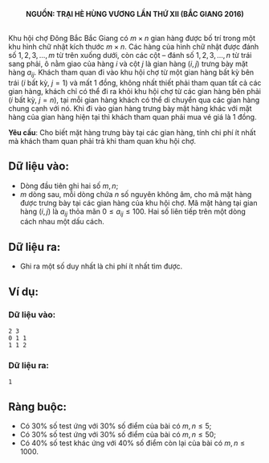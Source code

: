 **<center>NGUỒN: TRẠI HÈ HÙNG VƯƠNG LẦN THỨ XII (BẮC GIANG 2016)</center>**
<br>

Khu hội chợ Đông Bắc Bắc Giang có $m×n$ gian hàng được bố trí trong một khu hình chữ nhật kích thước $m×n$. Các hàng của hình chữ nhật được đánh số $1,2,3,…,m$ từ trên xuống dưới, còn các cột – đánh số $1,2,3,…,n$ từ trái sang phải, ô nằm giao của hàng $i$ và cột $j$ là gian hàng $(i,j)$ trưng bày mặt hàng $a_{ij}$. Khách tham quan đi vào khu hội chợ từ một gian hàng bất kỳ bên trái ($i$ bất kỳ, $j=1$) và mất $1$ đồng, không nhất thiết phải tham quan tất cả các gian hàng, khách chỉ có thể đi ra khỏi khu hội chợ từ các gian hàng bên phải ($i$ bất kỳ, $j=n$), tại mỗi gian hàng khách có thể di chuyển qua các gian hàng chung cạnh với nó. Khi đi vào gian hàng trưng bày mặt hàng khác với mặt hàng của gian hàng hiện tại thì khách tham quan phải mua vé giá là $1$ đồng. 

**Yêu cầu**: Cho biết mặt hàng trưng bày tại các gian hàng, tính chi phí ít nhất mà khách tham quan phải trả khi tham quan khu hội chợ.

## Dữ liệu vào:
- Dòng đầu tiên ghi hai số $m,n$;
- $m$ dòng sau, mỗi dòng chứa $n$ số nguyên không âm, cho mã mặt hàng được trưng bày tại các gian hàng của khu hội chợ. Mã mặt hàng tại gian hàng $(i,j)$ là $a_{ij}$ thỏa mãn $0≤ a_{ij}≤ 100$.
Hai số liên tiếp trên một dòng cách nhau một dấu cách. 

## Dữ liệu ra:
- Ghi ra một số duy nhất là chi phí ít nhất tìm được.

## Ví dụ:
### Dữ liệu vào:
```
2 3
0 1 1
1 1 2
```

### Dữ liệu ra:
```
1
```

## Ràng buộc:
- Có $30\%$ số test ứng với $30\%$ số điểm của bài có $m,n≤ 5$;
- Có $30\%$ số test ứng với $30\%$ số điểm của bài có $m,n≤ 50$;
- Có $40\%$ số test khác ứng với $40\%$ số điểm còn lại của bài có $m,n≤1000$.